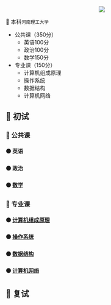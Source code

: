 <center><img src="https://timgsa.baidu.com/timg?image&quality=80&size=b9999_10000&sec=1593341284603&di=40295982ada432ac8c9e2e2c707bd2e2&imgtype=0&src=http%3A%2F%2Fwww.ahjzu.edu.cn%2F_upload%2Farticle%2Fimages%2Fbe%2F7c%2F7b50ef8b498595faeadfd3dcf033%2F5959f660-cdb3-440d-84d9-8bf51d02c750.jpg" /></center>

:bow: 本科`河南理工大学`

- 公共课（350分）
    - 英语100分
    - 政治100分
    - 数学150分 
- 专业课（150分）
    - 计算机组成原理
    - 操作系统
    - 数据结构
    - 计算机网络

## :large_orange_diamond: 初试

### :large_blue_diamond: 公共课

#### :black_circle: 英语

#### :black_circle: 政治

#### :black_circle: [数学](https://github.com/WangRongsheng/PostGraduate/tree/master/%E5%88%9D%E8%AF%95/%E5%85%AC%E5%85%B1%E8%AF%BE/%E6%95%B0%E5%AD%A6)

### :large_blue_diamond: 专业课

#### :black_circle: [计算机组成原理](https://github.com/WangRongsheng/PostGraduate/tree/master/%E5%88%9D%E8%AF%95/%E4%B8%93%E4%B8%9A%E8%AF%BE/%E8%AE%A1%E7%AE%97%E6%9C%BA%E7%BB%84%E6%88%90%E5%8E%9F%E7%90%86)

#### :black_circle: [操作系统](https://github.com/WangRongsheng/PostGraduate/tree/master/%E5%88%9D%E8%AF%95/%E4%B8%93%E4%B8%9A%E8%AF%BE/%E6%93%8D%E4%BD%9C%E7%B3%BB%E7%BB%9F)

#### :black_circle: [数据结构](https://github.com/WangRongsheng/PostGraduate/tree/master/%E5%88%9D%E8%AF%95/%E4%B8%93%E4%B8%9A%E8%AF%BE/%E6%95%B0%E6%8D%AE%E7%BB%93%E6%9E%84)

#### :black_circle: [计算机网络](https://github.com/WangRongsheng/PostGraduate/tree/master/%E5%88%9D%E8%AF%95/%E4%B8%93%E4%B8%9A%E8%AF%BE/%E8%AE%A1%E7%AE%97%E6%9C%BA%E7%BD%91%E7%BB%9C)

## :large_orange_diamond: 复试
